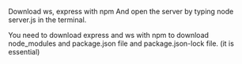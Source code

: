 Download ws, express with npm
And open the server by typing node server.js in the terminal.

You need to download express and ws with npm to download node_modules and package.json file and package.json-lock file. (it is essential)
